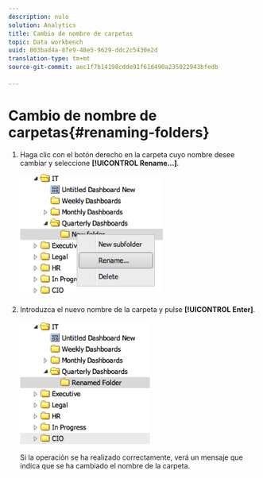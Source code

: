```yaml
---
description: nulo
solution: Analytics
title: Cambio de nombre de carpetas
topic: Data workbench
uuid: 803bad4a-8fe9-48e5-9629-ddc2c5430e2d
translation-type: tm+mt
source-git-commit: aec1f7b14198cdde91f61d490a235022943bfedb

---
```



# Cambio de nombre de carpetas{#renaming-folders}

1. Haga clic con el botón derecho en la carpeta cuyo nombre desee cambiar y seleccione **[!UICONTROL Rename…]**.

   ![](assets/rename.png)

1. Introduzca el nuevo nombre de la carpeta y pulse **[!UICONTROL Enter]**.

   ![](assets/renamed_folder.png)

   Si la operación se ha realizado correctamente, verá un mensaje que indica que se ha cambiado el nombre de la carpeta.
